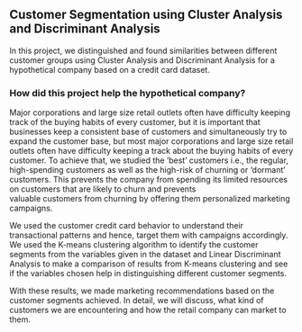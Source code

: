 ## Customer Segmentation using Cluster Analysis and Discriminant Analysis

In this project, we distinguished and found similarities between different customer groups using Cluster Analysis and Discriminant Analysis for a hypothetical company 
based on a credit card dataset.

### How did this project help the hypothetical company? 
Major corporations and large size retail outlets often have difficulty keeping track of the buying habits of every customer, but it is important that businesses 
keep a consistent base of customers and simultaneously try to expand the customer base, but most major corporations and large size retail outlets often have difficulty keeping 
a track about the buying habits of every customer. To achieve that, we studied the ‘best’ customers i.e., the regular, high-spending customers as well 
as the high-risk of churning or ‘dormant’ customers. This prevents the company from spending its limited resources on customers that are likely to churn and prevents  
valuable customers from churning by offering them personalized marketing campaigns.  

We used the customer credit card behavior to understand their transactional patterns and hence, target them with campaigns accordingly. 
We used the K-means clustering algorithm to identify the customer segments from the variables given in the dataset and Linear Discriminant Analysis to make a comparison 
of results from K-means clustering and see if the variables chosen help in distinguishing different customer segments. 

With these results, we made marketing recommendations based on the customer segments achieved. In detail, we will discuss, what kind of customers we are encountering 
and how the retail company can market to them. 
